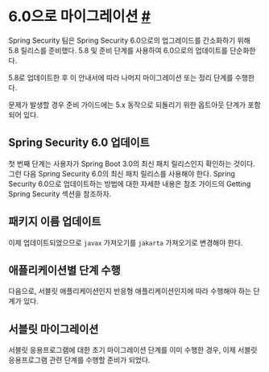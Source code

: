 # 6.0으로 마이그레이션 [#](https://docs.spring.io/spring-security/reference/migration/index.html)

Spring Security 팀은 Spring Security 6.0으로의 업그레이드를 간소화하기 위해 5.8 릴리스를
준비했다. 5.8 및 준비 단계를 사용하여 6.0으로의 업데이트를 단순화한다.

5.8로 업데이트한 후 이 안내서에 따라 나머지 마이그레이션 또는 정리 단계를 수행한다.

문제가 발생할 경우 준비 가이드에는 5.x 동작으로 되돌리기 위한 옵트아웃 단계가 포함되어 있다.

## Spring Security 6.0 업데이트

첫 번째 단계는 사용자가 Spring Boot 3.0의 최신 패치 릴리스인지 확인하는 것이다. 그런 다음 Spring
Security 6.0의 최신 패치 릴리스를 사용해야 한다. Spring Security 6.0으로 업데이트하는 방법에
대한 자세한 내용은 참조 가이드의 Getting Spring Security 섹션을 참조하자.

## 패키지 이름 업데이트

이제 업데이트되었으므로 `javax` 가져오기를 `jakarta` 가져오기로 변경해야 한다.

## 애플리케이션별 단계 수행

다음으로, 서블릿 애플리케이션인지 반응형 애플리케이션인지에 따라 수행해야 하는 단계가 있다.

## 서블릿 마이그레이션

서블릿 응용프로그램에 대한 초기 마이그레이션 단계를 이미 수행한 경우, 이제 서블릿 응용프로그램 관련 단계를
수행할 준비가 되었다.

